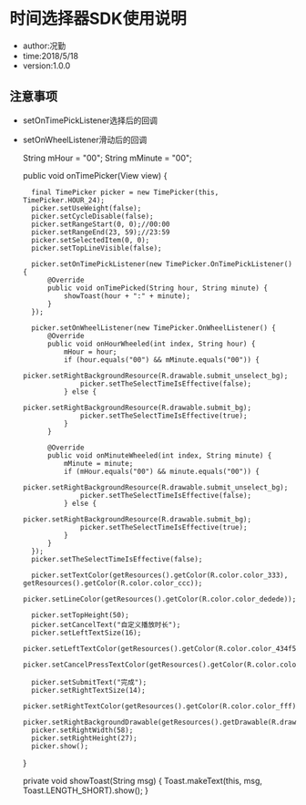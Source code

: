 # 时间选择器SDK使用说明
* author:况勤
* time:2018/5/18
* version:1.0.0



## 注意事项
* setOnTimePickListener选择后的回调
* setOnWheelListener滑动后的回调

   String mHour = "00";
   String mMinute = "00";

   public void onTimePicker(View view) {

        final TimePicker picker = new TimePicker(this, TimePicker.HOUR_24);
        picker.setUseWeight(false);
        picker.setCycleDisable(false);
        picker.setRangeStart(0, 0);//00:00
        picker.setRangeEnd(23, 59);//23:59
        picker.setSelectedItem(0, 0);
        picker.setTopLineVisible(false);

        picker.setOnTimePickListener(new TimePicker.OnTimePickListener() {
            @Override
            public void onTimePicked(String hour, String minute) {
                showToast(hour + ":" + minute);
            }
        });

        picker.setOnWheelListener(new TimePicker.OnWheelListener() {
            @Override
            public void onHourWheeled(int index, String hour) {
                mHour = hour;
                if (hour.equals("00") && mMinute.equals("00")) {
                    picker.setRightBackgroundResource(R.drawable.submit_unselect_bg);
                    picker.setTheSelectTimeIsEffective(false);
                } else {
                    picker.setRightBackgroundResource(R.drawable.submit_bg);
                    picker.setTheSelectTimeIsEffective(true);
                }
            }

            @Override
            public void onMinuteWheeled(int index, String minute) {
                mMinute = minute;
                if (mHour.equals("00") && minute.equals("00")) {
                    picker.setRightBackgroundResource(R.drawable.submit_unselect_bg);
                    picker.setTheSelectTimeIsEffective(false);
                } else {
                    picker.setRightBackgroundResource(R.drawable.submit_bg);
                    picker.setTheSelectTimeIsEffective(true);
                }
            }
        });
        picker.setTheSelectTimeIsEffective(false);

        picker.setTextColor(getResources().getColor(R.color.color_333), getResources().getColor(R.color.color_ccc));
        picker.setLineColor(getResources().getColor(R.color.color_dedede));

        picker.setTopHeight(50);
        picker.setCancelText("自定义播放时长");
        picker.setLeftTextSize(16);
        picker.setLeftTextColor(getResources().getColor(R.color.color_434f59));
        picker.setCancelPressTextColor(getResources().getColor(R.color.color_434f59));

        picker.setSubmitText("完成");
        picker.setRightTextSize(14);
        picker.setRightTextColor(getResources().getColor(R.color.color_fff));
        picker.setRightBackgroundDrawable(getResources().getDrawable(R.drawable.submit_unselect_bg));
        picker.setRightWidth(58);
        picker.setRightHeight(27);
        picker.show();
    }

    private void showToast(String msg) {
        Toast.makeText(this, msg, Toast.LENGTH_SHORT).show();
    }


